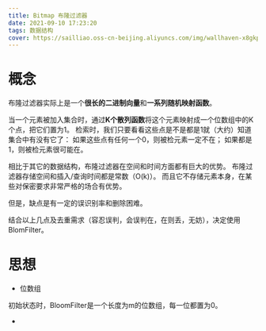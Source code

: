 ```yaml
---
title: Bitmap 布隆过滤器
date: 2021-09-10 17:23:20
tags: 数据结构
cover: https://sailliao.oss-cn-beijing.aliyuncs.com/img/wallhaven-x8gkpo.jpg
---
```


# 概念

布隆过滤器实际上是一个**很长的二进制向量**和**一系列随机映射函数**。

当一个元素被加入集合时，通过**K个散列函数**将这个元素映射成一个位数组中的K个点，把它们置为1。
检索时，我们只要看看这些点是不是都是1就（大约）知道集合中有没有它了：
如果这些点有任何一个0，则被检元素一定不在；
如果都是1，则被检元素很可能在。

相比于其它的数据结构，布隆过滤器在空间和时间方面都有巨大的优势。
布隆过滤器存储空间和插入/查询时间都是常数（O(k)）。
而且它不存储元素本身，在某些对保密要求非常严格的场合有优势。

但是，缺点是有一定的误识别率和删除困难。

结合以上几点及去重需求（容忍误判，会误判在，在则丢，无妨），决定使用BlomFilter。

# 思想

* 位数组

初始状态时，BloomFilter是一个长度为m的位数组，每一位都置为0。

* 